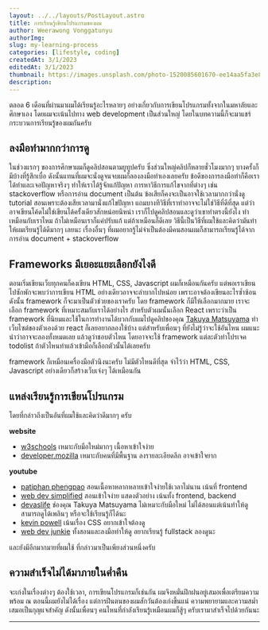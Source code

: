 ```yaml
---
layout: ../../layouts/PostLayout.astro
title: การเรียนรู้เขียนโปรแกรมของผม
author: Weerawong Vonggatunyu
authorImg:
slug: my-learning-process
categories: [lifestyle, coding]
createdAt: 3/1/2023
editedAt: 3/1/2023
thumbnail: https://images.unsplash.com/photo-1520085601670-ee14aa5fa3e8?ixlib=rb-4.0.3&ixid=MnwxMjA3fDB8MHxwaG90by1wYWdlfHx8fGVufDB8fHx8&auto=format&fit=crop&w=1470&q=80
description:
---
```


ตลอด 6 เดือนที่ผ่านมาผมได้เรียนรู้อะไรหลายๆ อย่างเกี่ยวกับการเขียนโปรแกรมทั้งจากในมหาลัยและศึกษาเอง
โดยผมจะเน้นไปทาง web development เป็นส่วนใหญ่ โดยในบทความนี้ก็จะมาแชร์กระบวนการเรียนรู้ของผมกันครับ

## ลงมือทํามากกว่าการดู

ในช่วงแรกๆ ของการศึกษาผมก็ดูคลิปสอนตามยูทูปครับ ซึ่งส่วนใหญ่คลิปก็หลายชั่วโมงมากๆ
บางครั้งก็มีบ้างที่รู้สึกเบื่อ ดังนั้นแทนที่ผมจะนั่งดูจนจบผมก็ลองลงมือทําเองเลยครับ
ข้อดีของการลงมือทําก็คือเราได้ทําและเจอปัญหาจริงๆ ทําให้เราได้รู้จักแก้ปัญหา การหาวิธีการแก้ไขจากที่ต่างๆ
เช่น stackoverflow หรือการอ่าน document เป็นต้น ข้อเสียก็คงจะเป็นอาจใช้เวลามากกว่านั่งดู
tutorial สอนเพราะต้องเสียเวลามานั่งแก้ไขปัญหา แถมบางทีวิธีที่เราทําอาจจะไม่ใช่วิธีที่ดีที่สุด
แต่ว่าอาจเขียนโค้ดไม่ใช่เขียนได้ครั้งเดียวสักหน่อยนิหน่า เราก็ไปดูคลิปสอนและดูว่าเขาทําตรงนี้ยังไง
ทําเหมือนกับเราไหม ถ้าไม่เหมือนเราก็แค่ปรับแก้ แต่ถ้าเหมือนก็ดีเลย วิธีนี้เป็นวิธีที่ผมใช้และคิดว่ามันทําให้ผมเรียนรู้ได้ดีมากๆ เลยนะ
เรื่องอื่นๆ ที่ผมอยากรู้ไม่จําเป็นต้องมีคนสอนผมก็สามารถเรียนรู้ได้จากการอ่าน document + stackoverflow

## Frameworks มีเยอะแยะเลือกยังไงดี

ตอนเริ่มเขียนเว็บทุกคนก็คงเขียน HTML, CSS, Javascript ผมก็เหมือนกันครับ แต่พอเราเขียนไปซักพักจะพบว่าการเขียน HTML
อย่างเดียวอาจจะลําบากไปหน่อย เพราะอาจต้องเขียนอะไรซํ้าซ้อน ดังนั้น framework ก็จะมาเป็นตัวช่วยของเราครับ
โดย framework ก็มีให้เลือกมากมาย เราจะเลือก framework ที่เหมาะสมกับเราได้อย่างไร สําหรับตัวผมนั้นเลือก React เพราะว่าเป็น framework ที่นิยมและใช้ในการทํางานได้บวกกับผมไปดูคลิปของคุณ [Takuya Matsuyama](https://craftz.dog)
ทําเว็บไซต์ของตัวเองด้วย react ก็เลยอยากลองใช้บ้าง แต่สําหรับเพื่อนๆ ที่ยังไม่รู้ว่าจะใช้อันไหน
ผมแนะนําว่าอาจจะลองทั้งหมดเลย แล้วดูว่าชอบตัวไหน โดยอาจจะใช้ framework แต่ละตัวทําโปรเจค todolist
ถ้าตัวไหนทําแล้วเข้ามือก็เลือกตัวนั้นได้เลยครับ

framework ก็เหมือนเครื่องมือตัวนึงนะครับ ไม่มีตัวไหนดีที่สุด จําไว้ว่า HTML, CSS, Javascript
อย่างเดียวก็สร้างเว็บเจ๋งๆ ได้เหมือนกัน

## แหล่งเรียนรู้การเขียนโปรแกรม

โดยที่กล่าวถึงเป็นอันที่ผมใช้และคิดว่าดีมากๆ ครับ

**website**

- [w3schools](https://w3schools.com) เหมาะกับมือใหม่มากๆ เนื้อหาเข้าใจง่าย
- [developer.mozilla](https://developer.mozilla.org) เหมาะกับคนที่มีพื้นฐาน ลงรายละเอียดลึก อาจเข้าใจยาก

**youtube**

- [patiphan phengpao](https://www.youtube.com/@PatiphanPhengpao) สอนเนื้อหาหลากหลายเข้าใจง่ายใช้เวลาไม่นาน เน้นที่ frontend
- [web dev simplified](https://www.youtube.com/@WebDevSimplified) สอนเข้าใจง่าย แสดงตัวอย่าง เน้นทั้ง frontend, backend
- [devaslife](https://www.youtube.com/@devaslife) ช่องคุณ Takuya Matsuyama ไม่เหมาะกับมือใหม่ ไม่ได้สอนแต่เน้นทําให้ดู สามารถดูได้เพลินๆ หรือจะใช้เรียนรู้ก็ได้นะ
- [kevin powell](https://www.youtube.com/@KevinPowell) เน้นเรื่อง CSS อยากเข้าใจต้องดู
- [web dev junkie](https://www.youtube.com/@WebDevJunkie) ทั้งสอนและลงมือทําให้ดู อยากเรียนรู้ fullstack ลองดูนะ

และยังมีอีกมากมายที่ผมใช้ ที่กล่าวมาเป็นเพียงส่วนหนึ่งครับ

## ความสําเร็จไม่ได้มาภายในคํ่าคืน

จะเก่งในเรื่องต่างๆ ต้องใช้เวลา, การเขียนโปรแกรมก็เช่นกัน ผมจึงหมั่นฝึกฝนอยู่เสมอเพื่อเตรียมความพร้อม
ณ ตอนนี้ผมยังไม่ได้เรื่อง แต่การฝึนตนของผมสักวันต้องเก่งขึ้นแน่ ความพยายามและความสมํ่าเสมอเป็นกุญแจสําคัญ
ดังนั้นเพื่อนๆ คนไหนที่กําลังเรียนรู้เหมือนผมก็สู้ๆ ครับเรามาสําเร็จไปด้วยกันนะ

---
